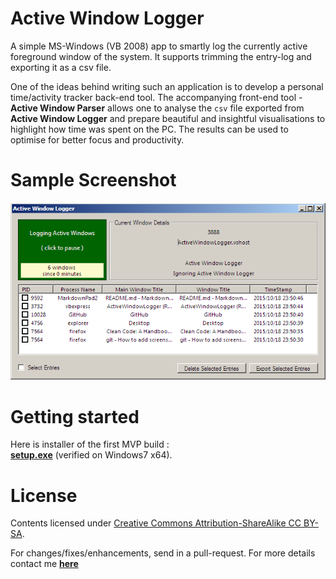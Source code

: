 # Active Window Logger #

A simple MS-Windows (VB 2008) app to smartly log the currently active foreground window of the system. It supports trimming the entry-log and exporting it as a csv file.

One of the ideas behind writing such an application is to develop a personal time/activity tracker back-end tool. The accompanying front-end tool - **Active Window Parser** allows one to analyse the `csv` file exported from **Active Window Logger** and prepare beautiful and insightful visualisations to highlight how time was spent on the PC. The results can be used to optimise for better focus and productivity.

# Sample Screenshot #

![MVP Sample screenshot](ReferenceMaterials/Screenshots/MVP-sample.png/?raw=true "Screenshot of MVP Sample")

# Getting started #

Here is installer of the first MVP build :  
<a href="https://github.com/TheCodeArtist/Active-Window-Logger/blob/master/ActiveWindowLogger/publish/setup.exe" target="_blank">**setup.exe**</a> (verified on Windows7 x64).

# License #

Contents licensed under <a href="http://creativecommons.org/licenses/by-sa/4.0/" target="_blank">Creative Commons Attribution-ShareAlike CC BY-SA</a>.

For changes/fixes/enhancements, send in a pull-request. For more details contact me <a href="http://thecodeartist.blogspot.in/p/contact-thecodeartist.html" target="_blank">**here**</a>
